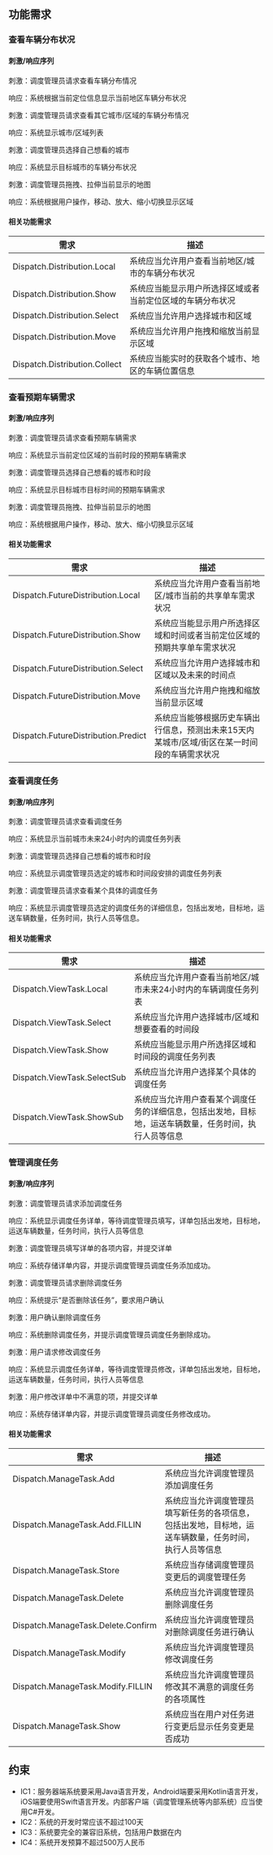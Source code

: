 ## 功能需求

### 查看车辆分布状况

#### 刺激/响应序列

刺激：调度管理员请求查看车辆分布情况

响应：系统根据当前定位信息显示当前地区车辆分布状况

刺激：调度管理员请求查看其它城市/区域的车辆分布情况

响应：系统显示城市/区域列表

刺激：调度管理员选择自己想看的城市

响应：系统显示目标城市的车辆分布状况

刺激：调度管理员拖拽、拉伸当前显示的地图

响应：系统根据用户操作，移动、放大、缩小切换显示区域

#### 相关功能需求

| 需求                            | 描述                            |
| ----------------------------- | ----------------------------- |
| Dispatch.Distribution.Local   | 系统应当允许用户查看当前地区/城市的车辆分布状况      |
| Dispatch.Distribution.Show    | 系统应当能显示用户所选择区域或者当前定位区域的车辆分布状况 |
| Dispatch.Distribution.Select  | 系统应当允许用户选择城市和区域               |
| Dispatch.Distribution.Move    | 系统应当允许用户拖拽和缩放当前显示区域           |
| Dispatch.Distribution.Collect | 系统应当能实时的获取各个城市、地区的车辆位置信息      |

### 查看预期车辆需求

#### 刺激/响应序列

刺激：调度管理员请求查看预期车辆需求

响应：系统显示当前定位区域的当前时段的预期车辆需求

刺激：调度管理员选择自己想看的城市和时段

响应：系统显示目标城市目标时间的预期车辆需求

刺激：调度管理员拖拽、拉伸当前显示的地图

响应：系统根据用户操作，移动、放大、缩小切换显示区域

#### 相关功能需求

| 需求                                  | 描述                                       |
| ----------------------------------- | ---------------------------------------- |
| Dispatch.FutureDistribution.Local   | 系统应当允许用户查看当前地区/城市当前的共享单车需求状况             |
| Dispatch.FutureDistribution.Show    | 系统应当能显示用户所选择区域和时间或者当前定位区域的预期共享单车需求状况     |
| Dispatch.FutureDistribution.Select  | 系统应当允许用户选择城市和区域以及未来的时间点                  |
| Dispatch.FutureDistribution.Move    | 系统应当允许用户拖拽和缩放当前显示区域                      |
| Dispatch.FutureDistribution.Predict | 系统应当能够根据历史车辆出行信息，预测出未来15天内某城市/区域/街区在某一时间段的车辆需求状况 |

### 查看调度任务

#### 刺激/响应序列

刺激：调度管理员请求查看调度任务

响应：系统显示当前城市未来24小时内的调度任务列表

刺激：调度管理员选择自己想看的城市和时段

响应：系统显示调度管理员选定的城市和时间段安排的调度任务列表

刺激：调度管理员请求查看某个具体的调度任务

响应：系统显示调度管理员选定的调度任务的详细信息，包括出发地，目标地，运送车辆数量，任务时间，执行人员等信息。

#### 相关功能需求

| 需求                          | 描述                                       |
| --------------------------- | ---------------------------------------- |
| Dispatch.ViewTask.Local     | 系统应当允许用户查看当前地区/城市未来24小时内的车辆调度任务列表        |
| Dispatch.ViewTask.Select    | 系统应当允许用户选择城市/区域和想要查看的时间段                 |
| Dispatch.ViewTask.Show      | 系统应当能显示用户所选择区域和时间段的调度任务列表                |
| Dispatch.ViewTask.SelectSub | 系统应当允许用户选择某个具体的调度任务                      |
| Dispatch.ViewTask.ShowSub   | 系统应当允许用户查看某个调度任务的详细信息，包括出发地，目标地，运送车辆数量，任务时间，执行人员等信息 |

### 管理调度任务

#### 刺激/响应序列

刺激：调度管理员请求添加调度任务

响应：系统显示调度任务详单，等待调度管理员填写，详单包括出发地，目标地，运送车辆数量，任务时间，执行人员等信息

刺激：调度管理员填写详单的各项内容，并提交详单

响应：系统存储详单内容，并提示调度管理员调度任务添加成功。

刺激：调度管理员请求删除调度任务

响应：系统提示“是否删除该任务”，要求用户确认

刺激：用户确认删除调度任务

响应：系统删除调度任务，并提示调度管理员调度任务删除成功。

刺激：用户请求修改调度任务

响应：系统显示调度任务详单，等待调度管理员修改，详单包括出发地，目标地，运送车辆数量，任务时间，执行人员等信息

刺激：用户修改详单中不满意的项，并提交详单

响应：系统存储详单内容，并提示调度管理员调度任务修改成功。

#### 相关功能需求

| 需求                                 | 描述                                       |
| ---------------------------------- | ---------------------------------------- |
| Dispatch.ManageTask.Add            | 系统应当允许调度管理员添加调度任务                        |
| Dispatch.ManageTask.Add.FILLIN     | 系统应当允许调度管理员填写新任务的各项信息，包括出发地，目标地，运送车辆数量，任务时间，执行人员等信息 |
| Dispatch.ManageTask.Store          | 系统应当存储调度管理员变更后的调度管理任务                    |
| Dispatch.ManageTask.Delete         | 系统应当允许调度管理员删除调度任务                        |
| Dispatch.ManageTask.Delete.Confirm | 系统应当允许调度管理员对删除调度任务进行确认                   |
| Dispatch.ManageTask.Modify         | 系统应当允许调度管理员修改调度任务                        |
| Dispatch.ManageTask.Modify.FILLIN  | 系统应当允许调度管理员修改其不满意的调度任务的各项属性              |
| Dispatch.ManageTask.Show           | 系统应当在用户对任务进行变更后显示任务变更是否成功                |

## 约束

- IC1：服务器端系统要采用Java语言开发，Android端要采用Kotlin语言开发，iOS端要使用Swift语言开发。内部客户端（调度管理系统等内部系统）应当使用C#开发。
- IC2：系统的开发时常应该不超过100天
- IC3：系统要完全的兼容旧系统，包括用户数据在内
- IC4：系统开发预算不超过500万人民币